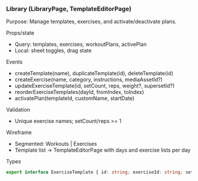 ### Library (LibraryPage, TemplateEditorPage)

Purpose: Manage templates, exercises, and activate/deactivate plans.

Props/state
- Query: templates, exercises, workoutPlans, activePlan
- Local: sheet toggles, drag state

Events
- createTemplate(name), duplicateTemplate(id), deleteTemplate(id)
- createExercise(name, category, instructions, mediaAssetId?)
- updateExerciseTemplate(id, setCount, reps, weight?, supersetId?)
- reorderExerciseTemplates(dayId, fromIndex, toIndex)
- activatePlan(templateId, customName, startDate)

Validation
- Unique exercise names; setCount/reps >= 1

Wireframe
- Segmented: Workouts | Exercises
- Template list → TemplateEditorPage with days and exercise lists per day

Types
```ts
export interface ExerciseTemplate { id: string; exerciseId: string; setCount: number; reps: number; weight?: number; position: number; supersetId?: string; }
```


